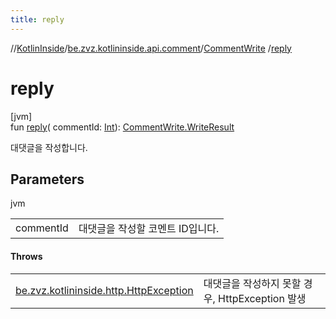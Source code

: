 ```yaml
---
title: reply
---
```

//[KotlinInside](../../../index.html)/[be.zvz.kotlininside.api.comment](../index.html)/[CommentWrite](index.html)
/[reply](reply.html)

# reply

[jvm]\
fun [reply](reply.html)(
commentId: [Int](https://kotlinlang.org/api/latest/jvm/stdlib/kotlin/-int/index.html)): [CommentWrite.WriteResult](-write-result/index.html)

대댓글을 작성합니다.

## Parameters

jvm

| | |
|---|---|
| commentId | 대댓글을 작성할 코멘트 ID입니다. |

#### Throws

| | |
|---|---|
| [be.zvz.kotlininside.http.HttpException](../../be.zvz.kotlininside.http/-http-exception/index.html) | 대댓글을 작성하지 못할 경우, HttpException 발생 |



